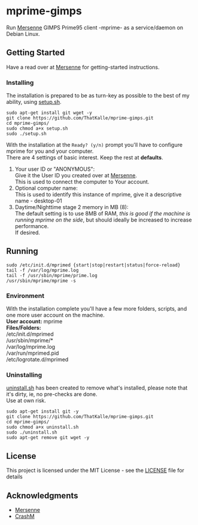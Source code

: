 # mprime-gimps
Run [Mersenne](https://www.mersenne.org/) GIMPS Prime95 client -mprime- as a service/daemon on Debian Linux.

## Getting Started

Have a read over at [Mersenne](https://www.mersenne.org/gettingstarted/) for getting-started instructions.

### Installing

The installation is prepared to be as turn-key as possible to the best of my ability, using [setup.sh](setup.sh).<br>
```
sudo apt-get install git wget -y
git clone https://github.com/ThatKalle/mprime-gimps.git
cd mprime-gimps/
sudo chmod a+x setup.sh
sudo ./setup.sh
```
With the installation at the `Ready? (y/n)` prompt you'll have to configure mprime for you and your computer.<br>
There are 4 settings of basic interest. Keep the rest at **defaults**.

1. Your user ID or "ANONYMOUS":<br>
Give it the User ID you created over at [Mersenne](https://www.mersenne.org/).<br>
This is used to connect the computer to Your account.
2. Optional computer name:<br>
This is used to identify this instance of mprime, give it a descriptive name - desktop-01
3. Daytime/Nighttime stage 2 memory in MB (8):<br>
The default setting is to use 8MB of RAM, _this is good if the machine is running mprime on the side_, but should ideally be increased to increase performance.<br>
If desired.

## Running

``sudo /etc/init.d/mprimed {start|stop|restart|status|force-reload}``<br>
``tail -f /var/log/mprime.log``<br>
``tail -f /usr/sbin/mprime/prime.log``<br>
``/usr/sbin/mprime/mprime -s``

### Environment

With the installation complete you'll have a few more folders, scripts, and one more user account on the machine.<br>
**User account:** mprime<br>
**Files/Folders:**<br>
/etc/init.d/mprimed<br>
/usr/sbin/mprime/* <br>
/var/log/mprime.log<br>
/var/run/mprimed.pid<br>
/etc/logrotate.d/mprimed<br>

### Uninstalling

[uninstall.sh](uninstall.sh) has been created to remove what's installed, please note that it's dirty, ie, no pre-checks are done.<br>Use at own risk.<br>
```
sudo apt-get install git -y
git clone https://github.com/ThatKalle/mprime-gimps.git
cd mprime-gimps/
sudo chmod a+x uninstall.sh
sudo ./uninstall.sh
sudo apt-get remove git wget -y
```

## License

This project is licensed under the MIT License - see the [LICENSE](LICENSE) file for details

## Acknowledgments

* [Mersenne](https://www.mersenne.org/)
* [CrashM](http://www.mersenneforum.org/showthread.php?t=16827)


